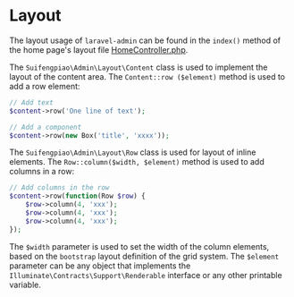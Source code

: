 # Layout

The layout usage of `laravel-admin` can be found in the `index()` method of the home page's layout file [HomeController.php](/src/Commands/stubs/ExampleController.stub).

The `Suifengpiao\Admin\Layout\Content` class is used to implement the layout of the content area. The `Content::row ($element)` method is used to add a row element:

```php
// Add text
$content->row('One line of text');

// Add a component
$content->row(new Box('title', 'xxxx'));


```

The `Suifengpiao\Admin\Layout\Row` class is used for layout of inline elements. The `Row::column($width, $element)` method is used to add columns in a row:

```php
// Add columns in the row
$content->row(function(Row $row) {
    $row->column(4, 'xxx');
    $row->column(4, 'xxx');
    $row->column(4, 'xxx');
});

```
The `$width` parameter is used to set the width of the column elements, based on the `bootstrap` layout definition of the grid system. The `$element` parameter can be any object that implements the `Illuminate\Contracts\Support\Renderable` interface or any other printable variable.
